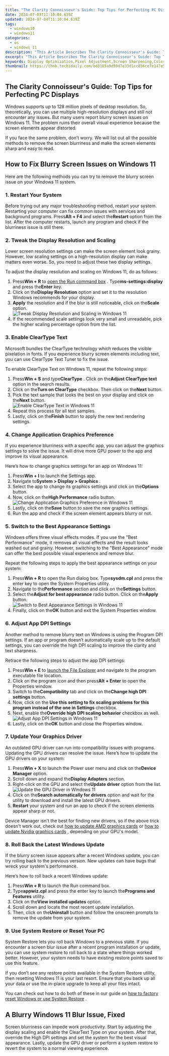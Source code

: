 ```yaml
---
title: "The Clarity Connoisseur's Guide: Top Tips for Perfecting PC Displays"
date: 2024-07-03T11:10:04.639Z
updated: 2024-07-04T11:10:04.639Z
tags:
  - windows10
  - windows11
categories:
  - os
  - windows 11
description: "This Article Describes The Clarity Connoisseur's Guide: Top Tips for Perfecting PC Displays"
excerpt: "This Article Describes The Clarity Connoisseur's Guide: Top Tips for Perfecting PC Displays"
keywords: Display Optimization,Pixel Adjustment,Screen Sharpening,Color Calibration,Monitor Settings,UI Enhancement,Glare Reduction
thumbnail: https://thmb.techidaily.com/bd8185a9d59d7e33d1cc856ce7e147e5a0c37bc7679792239ca349164c0b304f.jpg
---
```


## The Clarity Connoisseur's Guide: Top Tips for Perfecting PC Displays

 Windows supports up to 128 million pixels of desktop resolution. So, theoretically, you can use multiple high-resolution displays and still not encounter any issues. But many users report blurry screen issues on Windows 11\. The problem ruins their overall visual experience because the screen elements appear distorted.

 If you face the same problem, don’t worry. We will list out all the possible methods to remove the screen blurriness and make the screen elements sharp and easy to read.

## How to Fix Blurry Screen Issues on Windows 11

 Here are the following methods you can try to remove the blurry screen issue on your Windows 11 system.

### 1\. Restart Your System

 Before trying out any major troubleshooting method, restart your system. Restarting your computer can fix common issues with services and background programs. Press**Alt + F4** and select the**Restart** option from the list. After the computer restarts, launch any program and check if the blurriness issue is still there.

### 2\. Tweak the Display Resolution and Scaling

 Lower screen resolution settings can make the screen element look grainy. However, low scaling settings on a high-resolution display can make matters even worse. So, you need to adjust these two display settings.

 To adjust the display resolution and scaling on Windows 11, do as follows:

1. Press**Win + R** to [open the Run command box](https://www.makeuseof.com/windows-open-run-command-dialog-box/) . Type**ms-settings:display** and press the**Enter** key.
2. Click on the**Display Resolution** option and set it to the resolution Windows recommends for your display.
3. **Apply** the resolution and if the blur is still noticeable, click on the**Scale** option.  
![Tweak Display Resolution and Scaling in Windows 11](https://static1.makeuseofimages.com/wordpress/wp-content/uploads/2023/01/tweak-display-resolution-and-scaling-in-windows-11.jpg)
4. If the recommended scale settings look very small and unreadable, pick the higher scaling percentage option from the list.

### 3\. Enable ClearType Text

 Microsoft bundles the ClearType technology which reduces the visible pixelation in fonts. If you experience blurry screen elements including text, you can use ClearType Text Tuner to fix the issue.

To enable ClearType Text on Windows 11, repeat the following steps:

1. Press**Win + S** and type**ClearType** . Click on the**Adjust ClearType text** option in the search results.
2. Click on the**Turn on ClearType** checkbox. Then click on the**Next** button.
3. Pick the text sample that looks the best on your display and click on the**Next** button.  
![Enable ClearType Text in Windows 11](https://static1.makeuseofimages.com/wordpress/wp-content/uploads/2023/01/enable-cleartype-text-in-windows-11.jpg)
4. Repeat this process for all text samples.
5. Lastly, click on the**Finish** button to apply the new text rendering settings.

### 4\. Change Application Graphics Preference

 If you experience blurriness with a specific app, you can adjust the graphics settings to solve the issue. It will drive more GPU power to the app and improve its visual appearance.

 Here’s how to change graphics settings for an app on Windows 11:

1. Press**Win + I** to launch the Settings app.
2. Navigate to**System > Display > Graphics** .
3. Select the app to change its graphics settings and click on the**Options** button.
4. Now, click on the**High Performance** radio button.  
![Change Application Graphics Preference in Windows 11](https://static1.makeuseofimages.com/wordpress/wp-content/uploads/2023/01/change-application-graphics-preference-in-windows-11.jpg)
5. Lastly, click on the**Save** button to save the new graphics settings.
6. Run the app and check if the screen element appears blurry or not.

### 5\. Switch to the Best Appearance Settings

 Windows offers three visual effects modes. If you use the "Best Performance" mode, it removes all visual effects and the result looks washed out and grainy. However, switching to the "Best Appearance" mode can offer the best possible visual experience and remove blur.

 Repeat the following steps to apply the best appearance settings on your system:

1. Press**Win + R** to open the Run dialog box. Type**sysdm.cpl** and press the enter key to open the System Properties utility.
2. Navigate to the**Performance** section and click on the**Settings** button.
3. Select the**Adjust for best appearance** radio button. Click on the**Apply** button.  
![Switch to Best Appearance Settings in Windows 11](https://static1.makeuseofimages.com/wordpress/wp-content/uploads/2023/01/switch-to-best-appearance-settings-in-windows-11.jpg)
4. Finally, click on the**OK** button and exit the System Properties window.

### 6\. Adjust App DPI Settings

 Another method to remove blurry text on Windows is using the Program DPI settings. If an app or program doesn’t automatically scale up to the default settings, you can override the high DPI scaling to improve the clarity and text sharpness.

Retrace the following steps to adjust the app DPI settings:

1. Press**Win + E** to [launch the File Explorer](https://www.makeuseof.com/windows-open-file-explorer/) and navigate to the program executable file location.
2. Click on the program icon and then press**Alt + Enter** to open the Properties window.
3. Switch to the**Compatibility** tab and click on the**Change high DPI settings** button.
4. Now, click on the **Use this setting to fix scaling problems for this program instead of the one in Settings** checkbox.
5. Next, enable the**Override high DPI scaling behavior** checkbox as well.  
![Adjust App DPI Settings in Windows 11](https://static1.makeuseofimages.com/wordpress/wp-content/uploads/2023/01/adjust-app-dpi-settings-in-windows-11.jpg)
6. Lastly, click on the**OK** button and close the Properties window.

### 7\. Update Your Graphics Driver

 An outdated GPU driver can run into compatibility issues with programs. Updating the GPU drivers can resolve the issue. Here’s how to update the GPU drivers on your system:

1. Press**Win + X** to launch the Power user menu and click on the**Device Manager** option.
2. Scroll down and expand the**Display Adapters** section.
3. Right-click on the GPU and select the**Update driver** option from the list.  
![Update the GPU Driver in Windows 11](https://static1.makeuseofimages.com/wordpress/wp-content/uploads/2023/01/update-the-gpu-driver-in-windows-11.jpg)
4. Click on the**Search automatically for drivers** option and wait for the utility to download and install the latest GPU drivers.
5. **Restart** your system and run an app to check if the screen elements appear sharp or not.

 Device Manager isn't the best for finding new drivers, so if the above trick doesn't work out, check out [how to update AMD graphics cards](https://www.makeuseof.com/how-to-update-amd-graphics-card-drivers-windows/) or [how to update Nvidia graphics cards](https://www.makeuseof.com/how-update-nvidia-graphics-card-drivers-windows/) , depending on your GPU's model.

### 8\. Roll Back the Latest Windows Update

 If the blurry screen issue appears after a recent Windows update, you can try rolling back to the previous version. New updates can have bugs that wreck your system's performance.

Here’s how to roll back a recent Windows update:

1. Press**Win + R** to launch the Run command box.
2. Type**appwiz.cpl** and press the enter key to launch the**Programs and Features** utility.
3. Click on the**View installed updates** option.
4. Scroll down and locate the most recent update installation.
5. Then, click on the**Uninstall** button and follow the onscreen prompts to remove the update from your system.

### 9\. Use System Restore or Reset Your PC

 System Restore lets you roll back Windows to a previous state. If you encounter a screen blur issue after a recent program installation or update, you can use system restore to roll back to a state where things worked better. However, your system needs to have existing restore points saved to use this feature.

 If you don’t see any restore points available in the System Restore utility, then resetting Windows 11 is your last resort. Ensure that you back up all your data or use the in-place upgrade to keep all your files intact.

 You can check out how to do both of these in our guide on [how to factory reset Windows or use System Restore](https://www.makeuseof.com/tag/system-restore-factory-reset-work-windows-10/) .

## A Blurry Windows 11 Blur Issue, Fixed

 Screen blurriness can impede work productivity. Start by adjusting the display scaling and enable the ClearText Type on your system. After that, override the High DPI settings and set the system for the best visual appearance. Lastly, update the GPU driver or perform a system restore to revert the system to a normal viewing experience.


<ins class="adsbygoogle"
     style="display:block"
     data-ad-format="autorelaxed"
     data-ad-client="ca-pub-7571918770474297"
     data-ad-slot="1223367746"></ins>



<ins class="adsbygoogle"
     style="display:block"
     data-ad-client="ca-pub-7571918770474297"
     data-ad-slot="8358498916"
     data-ad-format="auto"
     data-full-width-responsive="true"></ins>


